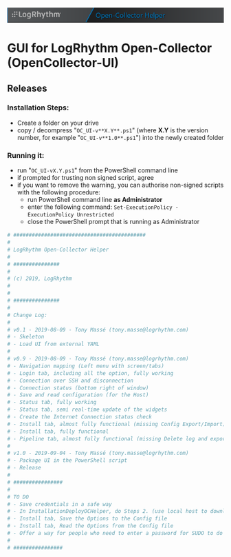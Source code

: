 ![GUI for LogRhythm Open-Collector](Images/Banner.png "GUI for LogRhythm Open-Collector")
# GUI for LogRhythm Open-Collector (OpenCollector-UI)

## Releases

### Installation Steps:
- Create a folder on your drive
- copy / decompress "```OC_UI-v**X.Y**.ps1```" (where **X.Y** is the version number, for example "```OC_UI-v**1.0**.ps1```") into the newly created folder

### Running it:
- run "```OC_UI-vX.Y.ps1```" from the PowerShell command line
- if prompted for trusting non signed script, agree
- if you want to remove the warning, you can authorise non-signed scripts with the following procedure:
  - run PowerShell command line **as Administrator**
  - enter the following command:
````Set-ExecutionPolicy -ExecutionPolicy Unrestricted````
  - close the PowerShell prompt that is running as Administrator

```powershell
# ###########################################
#
# LogRhythm Open-Collector Helper
#
# ###############
#
# (c) 2019, LogRhythm
#
#
# ###############
#
# Change Log:
#
# v0.1 - 2019-08-09 - Tony Massé (tony.masse@logrhythm.com)
# - Skeleton
# - Load UI from external YAML
#
# v0.9 - 2019-08-09 - Tony Massé (tony.masse@logrhythm.com)
# - Navigation mapping (Left menu with screen/tabs)
# - Login tab, including all the option, fully working
# - Connection over SSH and disconnection
# - Connection status (bottom right of window)
# - Save and read configuration (for the Host)
# - Status tab, fully working
# - Status tab, semi real-time update of the widgets
# - Create the Internet Connection status check
# - Install tab, almost fully functional (missing Config Export/Import)
# - Install tab, fully functional
# - Pipeline tab, almost fully functional (missing Delete log and export results)
#
# v1.0 - 2019-09-04 - Tony Massé (tony.masse@logrhythm.com)
# - Package UI in the PowerShell script
# - Release
#
# ################
#
# TO DO
# - Save credentials in a safe way
# - In InstallationDeployOCHelper, do Steps 2. (use local host to download OCHelper) and 3. (use local cached copy of OCHelper)
# - Install tab, Save the Options to the Config file
# - Install tab, Read the Options from the Config file
# - Offer a way for people who need to enter a password for SUDO to do so (via parameters)
#
# ################
```
